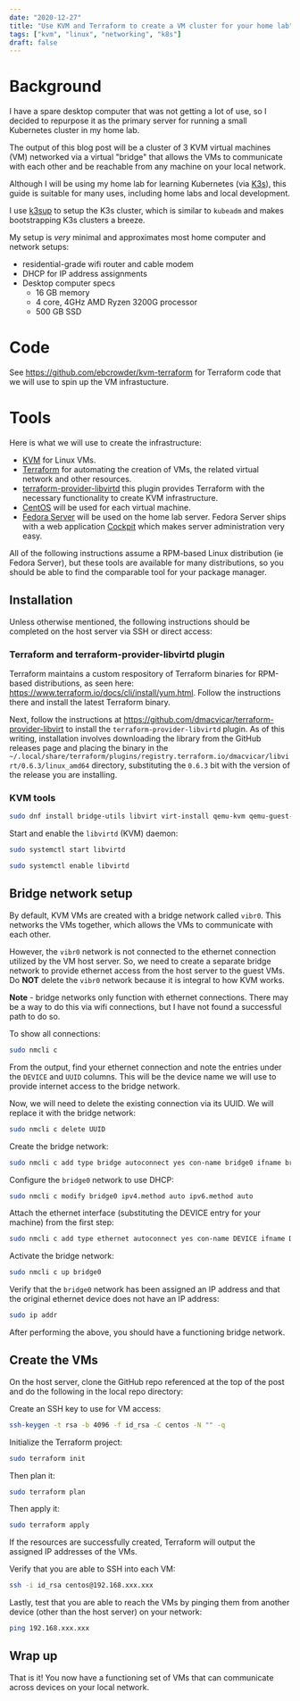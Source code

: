 ```yaml
---
date: "2020-12-27"
title: "Use KVM and Terraform to create a VM cluster for your home lab"
tags: ["kvm", "linux", "networking", "k8s"]
draft: false
---
```


# Background

I have a spare desktop computer that was not getting a lot of use, so I decided to repurpose it as the primary server for running a small Kubernetes cluster in my home lab.

The output of this blog post will be a cluster of 3 KVM virtual machines (VM) networked via a virtual "bridge" that allows the VMs to communicate with each other and be reachable from any machine on your local network.

Although I will be using my home lab for learning Kubernetes (via [K3s](https://k3s.io/)), this guide is suitable for many uses, including home labs and local development.

I use [k3sup](https://github.com/alexellis/k3sup) to setup the K3s cluster, which is similar to `kubeadm` and makes bootstrapping K3s clusters a breeze.

My setup is _very_ minimal and approximates most home computer and network setups:

- residential-grade wifi router and cable modem
- DHCP for IP address assignments
- Desktop computer specs
  - 16 GB memory
  - 4 core, 4GHz AMD Ryzen 3200G processor
  - 500 GB SSD

# Code

See https://github.com/ebcrowder/kvm-terraform for Terraform code that we will use to spin up the VM infrastucture.

# Tools

Here is what we will use to create the infrastructure:

- [KVM](https://www.linux-kvm.org/page/Main_Page) for Linux VMs.
- [Terraform](https://www.terraform.io/) for automating the creation of VMs, the related virtual network and other resources.
- [terraform-provider-libvirtd](https://github.com/dmacvicar/terraform-provider-libvirt) this plugin provides Terraform with the necessary functionality to create KVM infrastructure.
- [CentOS](https://www.centos.org/) will be used for each virtual machine.
- [Fedora Server](https://getfedora.org/en/server/) will be used on the home lab server. Fedora Server ships with a web application [Cockpit](https://cockpit-project.org/) which makes server administration very easy.

All of the following instructions assume a RPM-based Linux distribution (ie Fedora Server), but these tools are available for many distributions, so you should be able to find the comparable tool for your package manager.

## Installation

Unless otherwise mentioned, the following instructions should be completed on the host server via SSH or direct access:

### Terraform and terraform-provider-libvirtd plugin

Terraform maintains a custom respository of Terraform binaries for RPM-based distributions, as seen here: https://www.terraform.io/docs/cli/install/yum.html. Follow the instructions there and install the latest Terraform binary.

Next, follow the instructions at https://github.com/dmacvicar/terraform-provider-libvirt to install the `terraform-provider-libvirtd` plugin. As of this writing, installation involves downloading the library from the GitHub releases page and placing the binary in the `~/.local/share/terraform/plugins/registry.terraform.io/dmacvicar/libvirt/0.6.3/linux_amd64` directory, substituting the `0.6.3` bit with the version of the release you are installing.

### KVM tools

```bash
sudo dnf install bridge-utils libvirt virt-install qemu-kvm qemu-guest-agent virt-top libguestfs-tools
```

Start and enable the `libvirtd` (KVM) daemon:

```bash
sudo systemctl start libvirtd
```

```bash
sudo systemctl enable libvirtd
```

## Bridge network setup

By default, KVM VMs are created with a bridge network called `vibr0`. This networks the VMs together, which allows the VMs to communicate with each other.

However, the `vibr0` network is not connected to the ethernet connection utilized by the VM host server. So, we need to create a separate bridge network to provide ethernet access from the host server to the guest VMs. Do **NOT** delete the `vibr0` network because it is integral to how KVM works.

**Note** - bridge networks only function with ethernet connections. There may be a way to do this via wifi connections, but I have not found a successful path to do so.

To show all connections:

```bash
sudo nmcli c
```

From the output, find your ethernet connection and note the entries under the `DEVICE` and `UUID` columns. This will be the device name we will use to provide internet access to the bridge network.

Now, we will need to delete the existing connection via its UUID. We will replace it with the bridge network:

```bash
sudo nmcli c delete UUID
```

Create the bridge network:

```bash
sudo nmcli c add type bridge autoconnect yes con-name bridge0 ifname bridge0
```

Configure the `bridge0` network to use DHCP:

```bash
sudo nmcli c modify bridge0 ipv4.method auto ipv6.method auto
```

Attach the ethernet interface (substituting the DEVICE entry for your machine) from the first step:

```bash
sudo nmcli c add type ethernet autoconnect yes con-name DEVICE ifname DEVICE master bridge0
```

Activate the bridge network:

```bash
sudo nmcli c up bridge0
```

Verify that the `bridge0` network has been assigned an IP address and that the original ethernet device does not have an IP address:

```bash
sudo ip addr
```

After performing the above, you should have a functioning bridge network.

## Create the VMs

On the host server, clone the GitHub repo referenced at the top of the post and do the following in the local repo directory:

Create an SSH key to use for VM access:

```bash
ssh-keygen -t rsa -b 4096 -f id_rsa -C centos -N "" -q
```

Initialize the Terraform project:

```bash
sudo terraform init
```

Then plan it:

```bash
sudo terraform plan
```

Then apply it:

```bash
sudo terraform apply
```

If the resources are successfully created, Terraform will output the assigned IP addresses of the VMs.

Verify that you are able to SSH into each VM:

```bash
ssh -i id_rsa centos@192.168.xxx.xxx
```

Lastly, test that you are able to reach the VMs by pinging them from another device (other than the host server) on your network:

```bash
ping 192.168.xxx.xxx
```

## Wrap up

That is it! You now have a functioning set of VMs that can communicate across devices on your local network.
